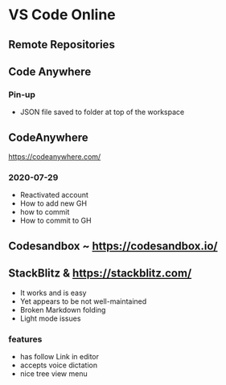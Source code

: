 # VS Code Online

## Remote Repositories

## Code Anywhere


### Pin-up

* JSON file saved to folder at top of the workspace

## CodeAnywhere

https://codeanywhere.com/

### 2020-07-29

* Reactivated account
* How to add new GH
* how to commit
* How to commit to GH

## Codesandbox ~ https://codesandbox.io/


## StackBlitz & https://stackblitz.com/

* It works and is easy
* Yet appears to be not well-maintained
* Broken Markdown folding
* Light mode issues

### features

* has follow Link in editor
* accepts voice dictation
* nice tree view menu

